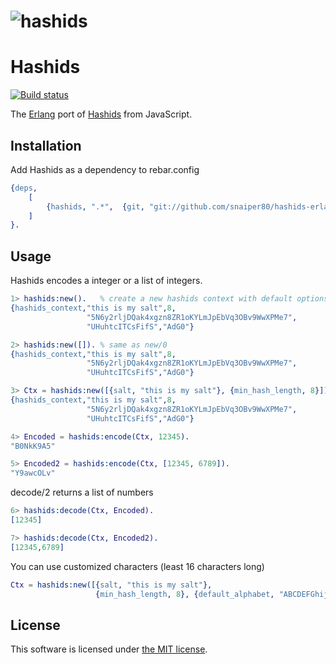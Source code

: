 # ![hashids](https://avatars1.githubusercontent.com/u/8481000?v=3&s=200 "Hashids")

Hashids
=======
[![Build status](https://travis-ci.org/snaiper80/hashids-erlang.svg "Build status")](https://travis-ci.org/snaiper80/hashids-erlang)

The [Erlang][1] port of [Hashids][2] from JavaScript.

  [1]: http://www.erlang.org/
  [2]: http://www.hashids.org/


## Installation

Add Hashids as a dependency to rebar.config
```erlang
{deps,
    [
        {hashids, ".*",  {git, "git://github.com/snaiper80/hashids-erlang.git",  {tag, "1.0.4"}}}
    ]
}.
```

## Usage

Hashids encodes a integer or a list of integers.

```erlang
1> hashids:new().   % create a new hashids context with default options
{hashids_context,"this is my salt",8,
                 "5N6y2rljDQak4xgzn8ZR1oKYLmJpEbVq3OBv9WwXPMe7",
                 "UHuhtcITCsFifS","AdG0"}

2> hashids:new([]). % same as new/0
{hashids_context,"this is my salt",8,
                 "5N6y2rljDQak4xgzn8ZR1oKYLmJpEbVq3OBv9WwXPMe7",
                 "UHuhtcITCsFifS","AdG0"}

3> Ctx = hashids:new([{salt, "this is my salt"}, {min_hash_length, 8}]).
{hashids_context,"this is my salt",8,
                 "5N6y2rljDQak4xgzn8ZR1oKYLmJpEbVq3OBv9WwXPMe7",
                 "UHuhtcITCsFifS","AdG0"}

4> Encoded = hashids:encode(Ctx, 12345).
"B0NkK9A5"

5> Encoded2 = hashids:encode(Ctx, [12345, 6789]).
"Y9awcOLv"
```

decode/2 returns a list of numbers

```erlang
6> hashids:decode(Ctx, Encoded).
[12345]

7> hashids:decode(Ctx, Encoded2).
[12345,6789]
```

You can use customized characters (least 16 characters long)

```erlang
Ctx = hashids:new([{salt, "this is my salt"},
                   {min_hash_length, 8}, {default_alphabet, "ABCDEFGhijklmn34567890-:"}]).
```

## License

This software is licensed under [the MIT license](LICENSE).
